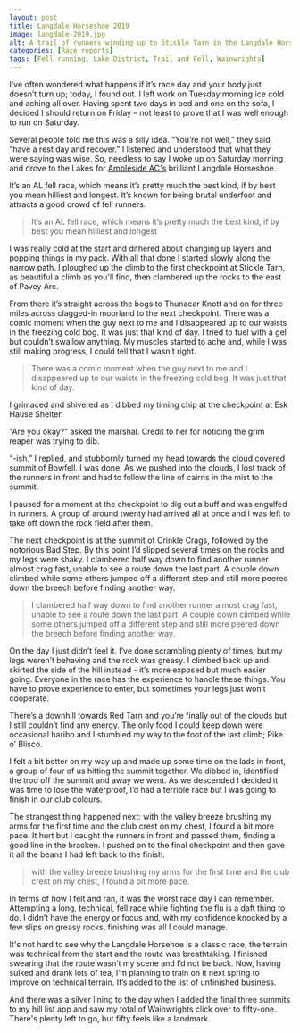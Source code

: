 ```yaml
---
layout: post
title: Langdale Horseshoe 2019
image: langdale-2019.jpg
alt: A trail of runners winding up to Stickle Tarn in the Langdale Horseshoe 2019
categories: [Race reports]
tags: [Fell running, Lake District, Trail and Fell, Wainwrights]
---
```


I’ve often wondered what happens if it’s race day and your body just doesn’t turn up; today, I found out. I left work on Tuesday morning ice cold and aching all over. Having spent two days in bed and one on the sofa, I decided I should return on Friday – not least to prove that I was well enough to run on Saturday.

Several people told me this was a silly idea. “You’re not well,” they said, “have a rest day and recover.” I listened and understood that what they were saying was wise. So, needless to say I woke up on Saturday morning and drove to the Lakes for [Ambleside AC's](https://www.amblesideac.org.uk/) brilliant Langdale Horseshoe. 

It’s an AL fell race, which means it’s pretty much the best kind, if by best you mean hilliest and longest. It’s known for being brutal underfoot and attracts a good crowd of fell runners.

>It’s an AL fell race, which means it’s pretty much the best kind, if by best you mean hilliest and longest

I was really cold at the start and dithered about changing up layers and popping things in my pack. With all that done I started slowly along the narrow path. I ploughed up the climb to the first checkpoint at Stickle Tarn, as beautiful a climb as you'll find, then clambered up the rocks to the east of Pavey Arc. 

From there it’s straight across the bogs to Thunacar Knott and on for three miles across clagged-in moorland to the next checkpoint. There was a comic moment when the guy next to me and I disappeared up to our waists in the freezing cold bog. It was just that kind of day. I tried to fuel with a gel but couldn’t swallow anything. My muscles started to ache and, while I was still making progress, I could tell that I wasn’t right.

>There was a comic moment when the guy next to me and I disappeared up to our waists in the freezing cold bog. It was just that kind of day.

I grimaced and shivered as I dibbed my timing chip at the checkpoint at Esk Hause Shelter. 

“Are you okay?” asked the marshal. Credit to her for noticing the grim reaper was trying to dib.

“-ish,” I replied, and stubbornly turned my head towards the cloud covered summit of Bowfell. I was done. As we pushed into the clouds, I lost track of the runners in front and had to follow the line of cairns in the mist to the summit. 

I paused for a moment at the checkpoint to dig out a buff and was engulfed in runners. A group of around twenty had arrived all at once and I was left to take off down the rock field after them.

The next checkpoint is at the summit of Crinkle Crags, followed by the notorious Bad Step. By this point I’d slipped several times on the rocks and my legs were shaky. I clambered half way down to find another runner almost crag fast, unable to see a route down the last part. A couple down climbed while some others jumped off a different step and still more peered down the breech before finding another way.

>I clambered half way down to find another runner almost crag fast, unable to see a route down the last part. A couple down climbed while some others jumped off a different step and still more peered down the breech before finding another way.

On the day I just didn’t feel it. I’ve done scrambling plenty of times, but my legs weren’t behaving and the rock was greasy. I climbed back up and skirted the side of the hill instead - it’s more exposed but much easier going. Everyone in the race has the experience to handle these things. You have to prove experience to enter, but sometimes your legs just won’t cooperate.

There’s a downhill towards Red Tarn and you’re finally out of the clouds but I still couldn’t find any energy. The only food I could keep down were occasional haribo and I stumbled my way to the foot of the last climb; Pike o’ Blisco. 

I felt a bit better on my way up and made up some time on the lads in front, a group of four of us hitting the summit together. We dibbed in, identified the trod off the summit and away we went. As we descended I decided it was time to lose the waterproof, I’d had a terrible race but I was going to finish in our club colours.

The strangest thing happened next: with the valley breeze brushing my arms for the first time and the club crest on my chest, I found a bit more pace. It hurt but I caught the runners in front and passed them, finding a good line in the bracken. I pushed on to the final checkpoint and then gave it all the beans I had left back to the finish. 

>with the valley breeze brushing my arms for the first time and the club crest on my chest, I found a bit more pace.

In terms of how I felt and ran, it was the worst race day I can remember. Attempting a long, technical, fell race while fighting the flu is a daft thing to do. I didn’t have the energy or focus and, with my confidence knocked by a few slips on greasy rocks, finishing was all I could manage. 

It's not hard to see why the Langdale Horsehoe is a classic race, the terrain was technical from the start and the route was breathtaking. I finished swearing that the route wasn’t my scene and I’d not be back. Now, having sulked and drank lots of tea, I’m planning to train on it next spring to improve on technical terrain. It’s added to the list of unfinished business.

And there was a silver lining to the day when I added the final three summits to my hill list app and saw my total of Wainwrights click over to fifty-one. There's plenty left to go, but fifty feels like a landmark.
